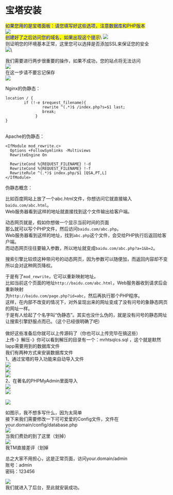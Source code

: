 # 宝塔安装

<mark style="color:blue;">如果您用的是宝塔面板：请您填写好这些选项，注意数据库和PHP版本</mark>\
![](../../.gitbook/assets/image.png)\
<mark style="color:blue;">创建好了之后访问您的域名，如果出现这个提示</mark>\ <mark style="color:blue;"></mark>![](<../../.gitbook/assets/image (1) (1).png>)\
则证明您的环境基本正常，这里您可以选择是否添加SSL来保证您的安全\
![](<../../.gitbook/assets/image (9).png>)\


我们需要进行两步很重要的操作，如果不成功，您的站点将无法访问\
![](<../../.gitbook/assets/image (10).png>)\
在这一步请不要忘记保存\
![](<../../.gitbook/assets/image (1).png>)

Nginx的伪静态：

```nginx
location / { 
        if (!-e $request_filename){
                rewrite ^(.*)$ /index.php?s=$1 last;
                break; 
             }
}
```

\
Apache的伪静态：

```apacheconf
<IfModule mod_rewrite.c>
  Options +FollowSymlinks -Multiviews
  RewriteEngine On
 
  RewriteCond %{REQUEST_FILENAME} !-d
  RewriteCond %{REQUEST_FILENAME} !-f
  RewriteRule ^(.*)$ index.php/$1 [QSA,PT,L]
</IfModule>
```

伪静态概念：

比如百度网站上放了一个abc.html文件，你想访问它就直接输入`baidu.com/abc.html`。\
Web服务器看到这样的地址就直接找到这个文件输出给客户端。

动态网页就是，假如你想做一个显示当前时间的页面\
那么就可以写个PHP文件，然后访问`baidu.com/abc.php`。\
Web服务器看到这样的地址，找到`abc.php`这个文件，会交给PHP执行后返回给客户端。\
而动态网页往往要输入参数，所以地址就变成`baidu.com/abc.php?a=1&b=2`。

搜索引擎比较烦这种带问号的动态网页，因为参数可以随便加，而返回内容却不变所以会对这种网页降权。

于是有了`mod_rewrite`，它可以重新映射地址。\
比如当前这个页面的地址`http://baidu.com/abc.html`，Web服务器收到请求后会重新映射\
为`http://baidu.com/page.php?id=abc`，然后再执行那个PHP程序。\
这样，在内部不改变的情况下，对外呈现出来的网址变成了没有问号的象静态网页的网址一样。\
于是有人给起了个名字叫“伪静态”。其实也没什么伪的，就是没有问号的静态网址\
让搜索引擎舒服点而已。（这个已经很明确了吧）\
\
做好这些准备后你就可以上传源码了（你也可以上传完毕在搞这些）\
上传-》解压-》你可以看到解压的目录有一个：mrhtsqlcs.sql  ，这个就是默然Iapp需要用到的数据库文件\
我们有两种方式来安装数据库文件\
1、通过宝塔的导入功能来自动导入文件\
![](<../../.gitbook/assets/image (6).png>)\
![](<../../.gitbook/assets/image (12).png>)\
![](<../../.gitbook/assets/image (7).png>)\
2、在著名的PHPMyAdmin里面导入\
![](<../../.gitbook/assets/image (11).png>)\
![](<../../.gitbook/assets/image (13).png>)\
\
![](<../../.gitbook/assets/image (2).png>)

如图示，我不想多写什么，因为太简单\
接下来我们需要修改一下可可爱爱的Config文件，文件在\
your.domain/config/database.php\
![](<../../.gitbook/assets/image (3).png>)\
当我们费劲的到了这里（划掉）\
![](<../../.gitbook/assets/image (5).png>)\
我TM直接差评（划掉

总之大家不用担心，这是正常页面，访问your.domain/admin\
账号：admin\
密码：123456

![](<../../.gitbook/assets/image (8).png>)\
我们就进入了后台，至此就安装成功。
